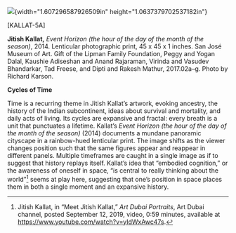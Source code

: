 ![](media/image1.png){width="1.607296587926509in" height="1.0637379702537182in"}

\[KALLAT-5A\]

**Jitish Kallat,** *Event Horizon (the hour of the day of the month of the season)*, 2014. Lenticular photographic print, 45 x 45 x 1 inches. San José Museum of Art. Gift of the Lipman Family Foundation, Peggy and Yogan Dalal, Kaushie Adiseshan and Anand Rajaraman, Virinda and Vasudev Bhandarkar, Tad Freese, and Dipti and Rakesh Mathur, 2017.02a–g. Photo by Richard Karson.

**Cycles of Time**

Time is a recurring theme in Jitish Kallat’s artwork, evoking ancestry, the history of the Indian subcontinent, ideas about survival and mortality, and daily acts of living. Its cycles are expansive and fractal: every breath is a unit that punctuates a lifetime. Kallat’s *Event Horizon (the hour of the day of the month of the season)* (2014) documents a mundane panoramic cityscape in a rainbow-hued lenticular print. The image shifts as the viewer changes position such that the same figures appear and reappear in different panels. Multiple timeframes are caught in a single image as if to suggest that history replays itself. Kallat’s idea that “embodied cognition,” or the awareness of oneself in space, “is central to really thinking about the world”[^1] seems at play here, suggesting that one’s position in space places them in both a single moment and an expansive history.

[^1]: Jitish Kallat, in “Meet Jitish Kallat,” *Art Dubai Portraits*, Art Dubai channel, posted September 12, 2019, video, 0:59 minutes, available at https://www.youtube.com/watch?v=yIdWxAwc47s.
